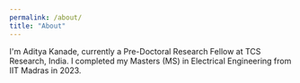 ```yaml
---
permalink: /about/
title: "About"
---
```


I'm Aditya Kanade, currently a Pre-Doctoral Research Fellow at TCS Research, India. I completed my Masters (MS) in Electrical Engineering from IIT Madras in 2023. 
